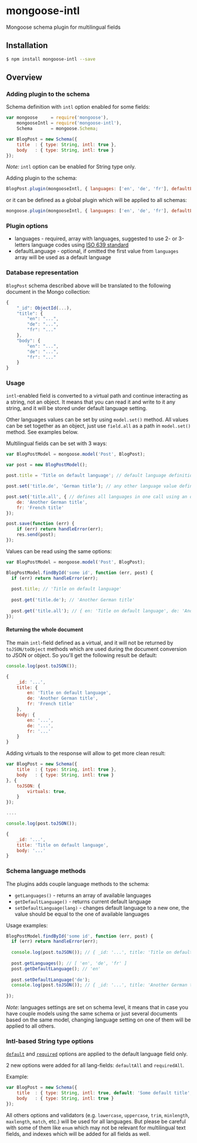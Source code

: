 # mongoose-intl
Mongoose schema plugin for multilingual fields

## Installation

```sh
$ npm install mongoose-intl --save
```

## Overview

### Adding plugin to the schema

Schema definition with `intl` option enabled for some fields:

```js
var mongoose     = require('mongoose'),
    mongooseIntl = require('mongoose-intl'),
    Schema       = mongoose.Schema;

var BlogPost = new Schema({
    title  : { type: String, intl: true },
    body   : { type: String, intl: true }
});
```

*Note:* `intl` option can be enabled for String type only.

Adding plugin to the schema:

```js
BlogPost.plugin(mongooseIntl, { languages: ['en', 'de', 'fr'], defaultLanguage: 'en' });
```

or it can be defined as a global plugin which will be applied to all schemas:

```js
mongoose.plugin(mongooseIntl, { languages: ['en', 'de', 'fr'], defaultLanguage: 'en' });
```

### Plugin options

* languages - required, array with languages, suggested to use 2- or 3-letters language codes using [ISO 639 standard](https://en.wikipedia.org/wiki/List_of_ISO_639-1_codes)
* defaultLanguage - optional, if omitted the first value from `languages` array will be used as a default language

### Database representation

`BlogPost` schema described above will be translated to the following document in the Mongo collection:

```js
{
    "_id": ObjectId(...),
    "title": {
        "en": "...",
        "de": "...",
        "fr": "..."
    },
    "body": {
        "en": "...",
        "de": "...",
        "fr": "..."
    }
}
```

### Usage

`intl`-enabled field is converted to a virtual path and continue interacting as a string, not an object.
It means that you can read it and write to it any string, and it will be stored under default language setting.

Other languages values can be set by using `model.set()` method. All values can be set together as an object, just use `field.all` as a path in `model.set()` method. See examples below. 

Multilingual fields can be set with 3 ways:

```js
var BlogPostModel = mongoose.model('Post', BlogPost);

var post = new BlogPostModel();

post.title = 'Title on default language'; // default language definition, will be stored to title.en

post.set('title.de', 'German title'); // any other language value definition

post.set('title.all', { // defines all languages in one call using an object
    de: 'Another German title',
    fr: 'French title'
});

post.save(function (err) {
    if (err) return handleError(err);
    res.send(post);
});

```

Values can be read using the same options:

```js
var BlogPostModel = mongoose.model('Post', BlogPost);

BlogPostModel.findById('some id', function (err, post) {
  if (err) return handleError(err);
  
  post.title; // 'Title on default language'
  
  post.get('title.de'); // 'Another German title'
  
  post.get('title.all'); // { en: 'Title on default language', de: 'Another German title', fr: 'French title' }
});

```

#### Returning the whole document

The main `intl`-field defined as a virtual, and it will not be returned by `toJSON/toObject` methods which are used during the document conversion to JSON or object.
So you'll get the following result be default:
```js
console.log(post.toJSON());

{
    _id: '...',
    title: {
        en: 'Title on default language',
        de: 'Another German title',
        fr: 'French title'
    },
    body: {
        en: '...',
        de: '...',
        fr: '...'
    }
}
```

Adding virtuals to the response will allow to get more clean result:

```js
var BlogPost = new Schema({
    title  : { type: String, intl: true },
    body   : { type: String, intl: true }
}, {
    toJSON: {
        virtuals: true,
    }
});

....

console.log(post.toJSON());

{
    _id: '...',
    title: 'Title on default language',
    body: '...'
}
```

### Schema language methods

The plugins adds couple language methods to the schema:
* `getLanguages()` - returns an array of available languages
* `getDefaultLanguage()` - returns current default language
* `setDefaultLanguage(lang)` - changes default language to a new one, the value should be equal to the one of available languages

Usage examples:

```js
BlogPostModel.findById('some id', function (err, post) {
  if (err) return handleError(err);
  
  console.log(post.toJSON()); // { _id: '...', title: 'Title on default language', body: '...' }
  
  post.getLanguages(); // [ 'en', 'de', 'fr' ]
  post.getDefaultLanguage(); // 'en'
  
  post.setDefaultLanguage('de');
  console.log(post.toJSON()); // { _id: '...', title: 'Another German title', body: '...' }
  
});

```

*Note:* languages settings are set on schema level, it means that in case you have couple models using the same schema or just several documents based on the same model, changing language setting on one of them will be applied to all others.

### Intl-based String type options

[`default`](http://mongoosejs.com/docs/api.html#schematype_SchemaType-default) and [`required`](http://mongoosejs.com/docs/api.html#schematype_SchemaType-required) options are applied to the default language field only.

2 new options were added for all lang-fields: `defaultAll` and `requiredAll`.

Example:

```js
var BlogPost = new Schema({
    title  : { type: String, intl: true, default: 'Some default title', requiredAll: true },
    body   : { type: String, intl: true }
});
```

All others options and validators (e.g. `lowercase`, `uppercase`, `trim`, `minlength`, `maxlength`, `match`, etc.) will be used for all languages.
But please be careful with some of them like `enum` which may not be relevant for multilingual text fields, and indexes which will be added for all fields as well.
